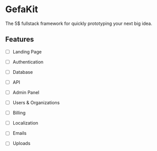 # GefaKit
The 5$ fullstack framework for quickly prototyping your next big idea.

## Features
- [ ] Landing Page
- [ ] Authentication
- [ ] Database
- [ ] API
- [ ] Admin Panel
- [ ] Users & Organizations
- [ ] Billing
- [ ] Localization
- [ ] Emails
- [ ] Uploads

